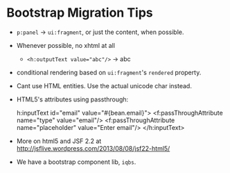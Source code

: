 Bootstrap Migration Tips
========================

* `p:panel` -> `ui:fragment`, or just the content, when possible.
* Whenever possible, no xhtml at all
	* `<h:outputText value="abc"/>` -> abc
* conditional rendering based on `ui:fragment`'s `rendered` property.
* Cant use HTML entities. Use the actual unicode char instead.
* HTML5's attributes using passthrough:
	
	h:inputText id="email" value="#{bean.email}">
	<f:passThroughAttribute name="type" value="email"/>
	<f:passThroughAttribute name="placeholder"
		value="Enter email"/>
	</h:inputText>

* More on html5 and JSF 2.2 at http://jsflive.wordpress.com/2013/08/08/jsf22-html5/
* We have a bootstrap component lib, `iqbs`.
